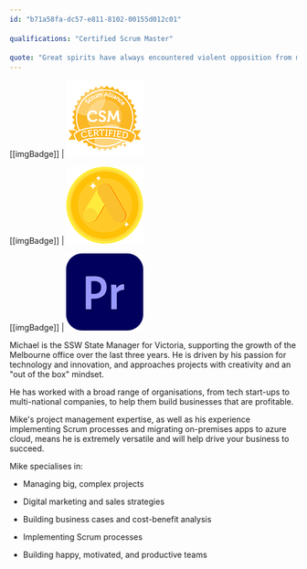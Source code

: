 ```yaml
---
id: "b71a58fa-dc57-e811-8102-00155d012c01"

qualifications: "Certified Scrum Master"

quote: "Great spirits have always encountered violent opposition from mediocre minds."
---
```


[[imgBadge]]
| ![Certified Scrum Master](../badges/Certification-scrumalliance-master.png)

[[imgBadge]]
| ![Google Ads Fundamental Completion](../badges/Certification-google-award-ads-fundamentals.png)

[[imgBadge]]
| ![Adobe Premiere](../badges/Designer-adobe-premiere.png)


Michael is the SSW State Manager for Victoria, supporting the growth of the Melbourne office over the last three years. He is driven by his passion for technology and innovation, and approaches projects with creativity and an "out of the box" mindset.

He has worked with a broad range of organisations, from tech start-ups to multi-national companies, to help them build businesses that are profitable. 

Mike's project management expertise, as well as his experience implementing Scrum processes and migrating on-premises apps to azure cloud, means he is extremely versatile and will help drive your business to succeed.

Mike specialises in:

- Managing big, complex projects

- Digital marketing and sales strategies

- Building business cases and cost-benefit analysis

- Implementing Scrum processes

- Building happy, motivated, and productive teams
